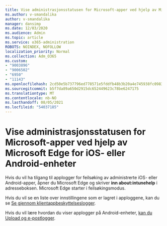 ```yaml
---
title: Vise administrasjonsstatusen for Microsoft-apper ved hjelp av Microsoft Edge for iOS- eller Android-enheter
ms.author: v-smandalika
author: v-smandalika
manager: dansimp
ms.date: 12/03/2020
ms.audience: Admin
ms.topic: article
ms.service: o365-administration
ROBOTS: NOINDEX, NOFOLLOW
localization_priority: Normal
ms.collection: Adm_O365
ms.custom:
- "9003896"
- "9006502"
- "6950"
- "11143"
ms.openlocfilehash: 2cd50e5b737796ed778571e5fddfb48b3b20a4e745938fc09836525a47ba2b72
ms.sourcegitcommit: b5f7da89a650d2915dc652449623c78be6247175
ms.translationtype: MT
ms.contentlocale: nb-NO
ms.lasthandoff: 08/05/2021
ms.locfileid: "54037185"
---
```

# <a name="view-the-management-status-of-microsoft-apps-by-using-microsoft-edge-for-ios-or-android-devices"></a>Vise administrasjonsstatusen for Microsoft-apper ved hjelp av Microsoft Edge for iOS- eller Android-enheter

Hvis du vil ha tilgang til applogger for feilsøking av administrerte iOS- eller Android-apper, åpner du Microsoft Edge og skriver **inn about:intunehelp** i adresseboksen. Microsoft Edge starter i feilsøkingsmodus.

Hvis du vil se en liste over innstillingene som er lagret i apploggene, kan du se [Se gjennom klientappbeskyttelseslogger](/mem/intune/apps/app-protection-policy-settings-log).

Hvis du vil lære hvordan du viser applogger på Android-enheter, [kan du Upload og e-postlogger](/mem/intune/user-help/send-logs-to-your-it-admin-by-email-android).